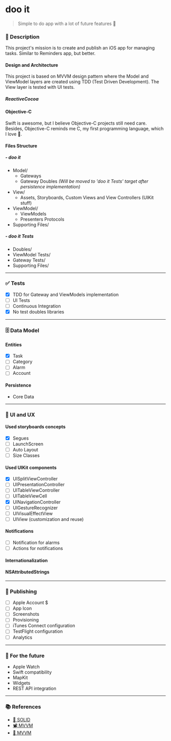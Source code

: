 # doo it
>Simple to do app with a lot of future features 🚀

### 📖 Description
This project's mission is to create and publish an iOS app for managing tasks. Similar to Reminders app, but better.

#### Design and Architecture
This project is based on MVVM design pattern where the Model and ViewModel layers are created using TDD (Test Driven Development). The View layer is tested with UI tests.

##### ReactiveCocoa

#### Objective-C
Swift is awesome, but I believe Objective-C projects still need care. Besides, Objective-C reminds me C, my first programming language, which I love 💙.

#### Files Structure

##### - doo it
- Model/
   - Gateways
   - Gateway Doubles _(Will be moved to 'doo it Tests' target after persistence implementation)_
- View/
   - Assets, Storyboards, Custom Views and View Controllers (UIKit stuff)
- ViewModel/
   - ViewModels
   - Presenters Protocols
- Supporting Files/

##### - doo it Tests
- Doubles/
- ViewModel Tests/
- Gateway Tests/
- Supporting Files/

---

### ✅ Tests
- [x] TDD for Gateway and ViewModels implementation
- [ ] UI Tests
- [ ] Continuous Integration
- [X] No test doubles libraries

---

### 🗄 Data Model

#### Entities
- [x] Task
- [ ] Category
- [ ] Alarm
- [ ] Account

#### Persistence
- Core Data
---

### 💎 UI and UX

#### Used storyboards concepts
- [x] Segues
- [ ] LaunchScreen
- [ ] Auto Layout
- [ ] Size Classes

#### Used UIKit components
- [x] UISplitViewController
- [ ] UIPresentationController
- [ ] UITableViewController
- [ ] UITableViewCell
- [x] UINavigationController
- [ ] UIGestureRecognizer
- [ ] UIVisualEffectView
- [ ] UIView (customization and reuse)

#### Notifications
- [ ] Notification for alarms
- [ ] Actions for notifications

#### Internationalization
#### NSAttributedStrings

---

### 📲 Publishing
- [ ] Apple Account $
- [ ] App Icon
- [ ] Screenshots
- [ ] Provisioning
- [ ] iTunes Connect configuration
- [ ] TestFlight configuration
- [ ] Analytics

---

### 🔮 For the future
- Apple Watch
- Swift compatibility
- MapKit
- Widgets
- REST API integration

---

### 📚 References
- <a href="https://en.wikipedia.org/wiki/SOLID_(object-oriented_design)">📄 SOLID</a>
- [📽 MVVM](https://www.youtube.com/watch?v=eP_0O5QeYnc)
- [📄 MVVM](https://www.objc.io/issues/13-architecture/mvvm/)
